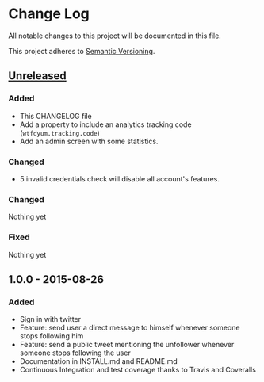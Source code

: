 # Change Log
All notable changes to this project will be documented in this file.

This project adheres to [Semantic Versioning](http://semver.org/).

## [Unreleased][unreleased]
### Added
- This CHANGELOG file
- Add a property to include an analytics tracking code (`wtfdyum.tracking.code`)
- Add an admin screen with some statistics.

### Changed
- 5 invalid credentials check will disable all account's features.

### Changed
Nothing yet
### Fixed
Nothing yet

## 1.0.0 - 2015-08-26
### Added
- Sign in with twitter
- Feature: send user a direct message to himself whenever someone stops following him
- Feature: send a public tweet mentioning the unfollower whenever someone stops following the user
- Documentation in INSTALL.md and README.md
- Continuous Integration and test coverage thanks to Travis and Coveralls

[unreleased]: https://github.com/jchampemont/WTFDYUM/compare/1.0.0...HEAD
